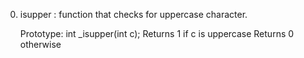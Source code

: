 0. isupper : function that checks for uppercase character.

    Prototype: int _isupper(int c);
    Returns 1 if c is uppercase
    Returns 0 otherwise
